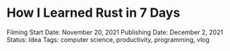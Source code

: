 # How I Learned Rust in 7 Days

Filming Start Date: November 20, 2021
Publishing Date: December 2, 2021
Status: Idea
Tags: computer science, productivity, programming, vlog